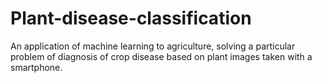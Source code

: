 # Plant-disease-classification
An application of machine learning to agriculture, solving a
particular problem of diagnosis of crop disease based on plant
images taken with a smartphone.
